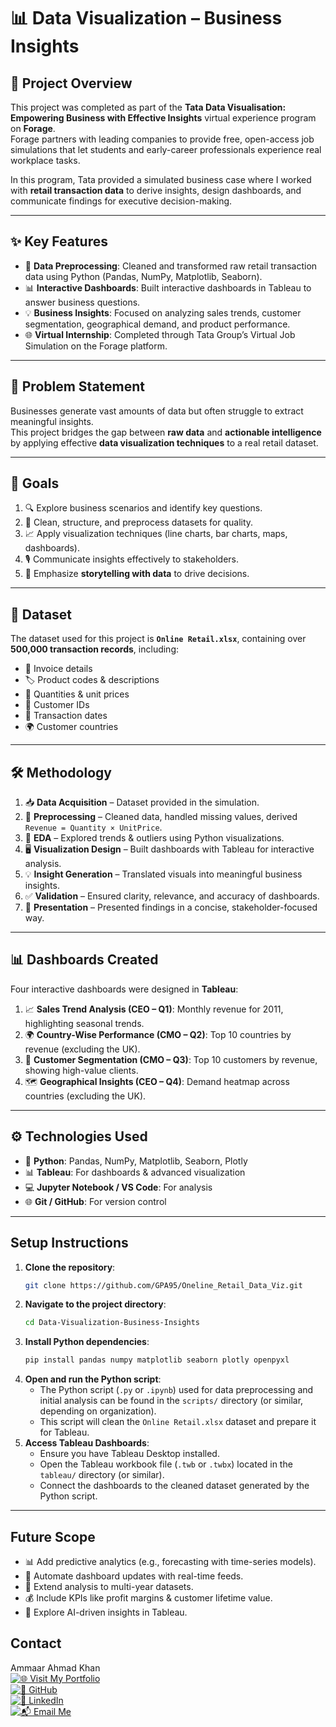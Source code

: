 # 📊 Data Visualization – Business Insights

## 📌 Project Overview
This project was completed as part of the **Tata Data Visualisation: Empowering Business with Effective Insights** virtual experience program on **Forage**.  
Forage partners with leading companies to provide free, open-access job simulations that let students and early-career professionals experience real workplace tasks.  

In this program, Tata provided a simulated business case where I worked with **retail transaction data** to derive insights, design dashboards, and communicate findings for executive decision-making.

---

## ✨ Key Features
- 🧹 **Data Preprocessing**: Cleaned and transformed raw retail transaction data using Python (Pandas, NumPy, Matplotlib, Seaborn).  
- 📊 **Interactive Dashboards**: Built interactive dashboards in Tableau to answer business questions.  
- 💡 **Business Insights**: Focused on analyzing sales trends, customer segmentation, geographical demand, and product performance.  
- 🌐 **Virtual Internship**: Completed through Tata Group’s Virtual Job Simulation on the Forage platform.  

---

## 🎯 Problem Statement
Businesses generate vast amounts of data but often struggle to extract meaningful insights.  
This project bridges the gap between **raw data** and **actionable intelligence** by applying effective **data visualization techniques** to a real retail dataset.

---

## 🚀 Goals
1. 🔍 Explore business scenarios and identify key questions.  
2. 🧹 Clean, structure, and preprocess datasets for quality.  
3. 📈 Apply visualization techniques (line charts, bar charts, maps, dashboards).  
4. 🎙️ Communicate insights effectively to stakeholders.  
5. 📖 Emphasize **storytelling with data** to drive decisions.  

---

## 📂 Dataset
The dataset used for this project is **`Online Retail.xlsx`**, containing over **500,000 transaction records**, including:  

- 🧾 Invoice details  
- 🏷️ Product codes & descriptions  
- 🔢 Quantities & unit prices  
- 👤 Customer IDs  
- 📅 Transaction dates  
- 🌍 Customer countries  

---

## 🛠️ Methodology
1. 📥 **Data Acquisition** – Dataset provided in the simulation.  
2. 🧹 **Preprocessing** – Cleaned data, handled missing values, derived `Revenue = Quantity × UnitPrice`.  
3. 🔎 **EDA** – Explored trends & outliers using Python visualizations.  
4. 🖥️ **Visualization Design** – Built dashboards with Tableau for interactive analysis.  
5. 💡 **Insight Generation** – Translated visuals into meaningful business insights.  
6. ✅ **Validation** – Ensured clarity, relevance, and accuracy of dashboards.  
7. 🎥 **Presentation** – Presented findings in a concise, stakeholder-focused way.  

---

## 📊 Dashboards Created
Four interactive dashboards were designed in **Tableau**:  

1. 📈 **Sales Trend Analysis (CEO – Q1)**: Monthly revenue for 2011, highlighting seasonal trends.  
2. 🌍 **Country-Wise Performance (CMO – Q2)**: Top 10 countries by revenue (excluding the UK).  
3. 👥 **Customer Segmentation (CMO – Q3)**: Top 10 customers by revenue, showing high-value clients.  
4. 🗺️ **Geographical Insights (CEO – Q4)**: Demand heatmap across countries (excluding the UK).  

---

## ⚙️ Technologies Used
- 🐍 **Python**: Pandas, NumPy, Matplotlib, Seaborn, Plotly  
- 📊 **Tableau**: For dashboards & advanced visualization  
- 💻 **Jupyter Notebook / VS Code**: For analysis  
- 🌐 **Git / GitHub**: For version control  

---

## Setup Instructions

1.  **Clone the repository**:
    ``` bash
    git clone https://github.com/GPA95/Oneline_Retail_Data_Viz.git
    
    ```
2.  **Navigate to the project directory**:
    ``` bash
    cd Data-Visualization-Business-Insights
    
    ```
3.  **Install Python dependencies**:
    ``` bash
    pip install pandas numpy matplotlib seaborn plotly openpyxl
    
    ```
4.  **Open and run the Python script**:
      * The Python script (`.py` or `.ipynb`) used for data preprocessing and initial analysis can be found in the `scripts/` directory (or similar, depending on organization).
      * This script will clean the `Online Retail.xlsx` dataset and prepare it for Tableau.
5.  **Access Tableau Dashboards**:
      * Ensure you have Tableau Desktop installed.
      * Open the Tableau workbook file (`.twb` or `.twbx`) located in the `tableau/` directory (or similar).
      * Connect the dashboards to the cleaned dataset generated by the Python script.

---

## Future Scope

  * 📊 Add predictive analytics (e.g., forecasting with time-series models).
  * 🔄 Automate dashboard updates with real-time feeds.
  * 📆 Extend analysis to multi-year datasets.
  * 💰 Include KPIs like profit margins & customer lifetime value.
  * 🤖 Explore AI-driven insights in Tableau.

## Contact

Ammaar Ahmad Khan  
[![🌐 Visit My Portfolio](https://img.shields.io/badge/-Visit%20My%20Portfolio-blue?style=for-the-badge)](https://ammaar-portfolio-website.vercel.app/)  
[![🐙 GitHub](https://img.shields.io/badge/-GitHub-black?style=for-the-badge&logo=github)](https://github.com/GPA95)  
[![💼 LinkedIn](https://img.shields.io/badge/-LinkedIn-blue?style=for-the-badge&logo=linkedin)](https://www.linkedin.com/in/ammaar-ahmad-khan-0044b9320/)  
[![📬 Email Me](https://img.shields.io/badge/-Email%20Me-orange?style=for-the-badge&logo=gmail)](mailto:ammaarahmadkhan16@gmail.com)
